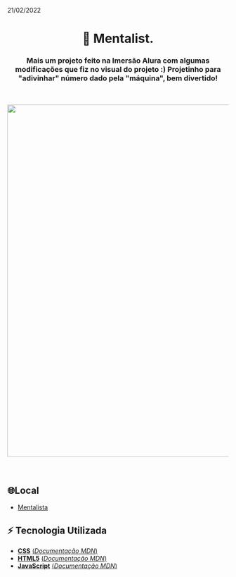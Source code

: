 21/02/2022
<div align="center">
    <h1>🔮 Mentalist.</h1>
</div>
<div align="center">
    <p>
        <h3>
            Mais um projeto feito na Imersão Alura com algumas modificações que fiz no visual do projeto :) Projetinho para "adivinhar" número dado pela "máquina", bem divertido!
        </h3>
    </p>
</div>
<br>
<br>
<div align="center">
    <a href="https://jehsbatista.github.io/Mentalist/">
    <img width="800" height="auto" src="https://user-images.githubusercontent.com/57602117/140665898-3fc822c1-723b-4cdb-b7a8-3c9fbe118cf1.gif"></a>
</div>
<br> 
<br> 

## 🌐Local
  - [Mentalista](https://jehsbatista.github.io/Mentalist/)

## ⚡ Tecnologia Utilizada
- [**CSS**](https://www.w3.org/Style/CSS/)    [(*Documentação MDN*)](https://developer.mozilla.org/en-US/docs/Web/CSS/Reference)
- [**HTML5**](https://html.spec.whatwg.org/)    [(*Documentação MDN*)](https://developer.mozilla.org/pt-BR/docs/Web/HTML)
- [**JavaScript**](https://www.javascript.com/)    [(*Documentação MDN*)](https://developer.mozilla.org/pt-BR/docs/Web/JavaScript)
<br> 
